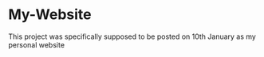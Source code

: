 # My-Website
This project was specifically supposed to be posted on 10th January as my personal website

